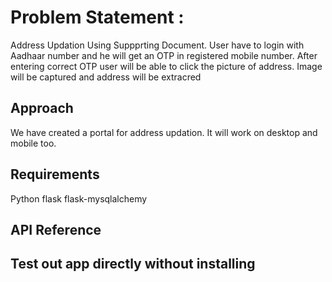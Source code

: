 # Problem Statement :

Address Updation Using Suppprting Document.
User have to login with Aadhaar number and he will get an OTP in registered mobile number.
After entering correct OTP user will be able to click the picture of address. Image will be captured and address will be extracred


## Approach

We have created a portal for address updation. It will work on desktop and mobile too.


## Requirements 

Python
flask
flask-mysqlalchemy

## API Reference


## Test out app directly without installing 

 
<!---
messeniorcollege-team1/messeniorcollege-team1 is a ✨ special ✨ repository because its `README.md` (this file) appears on your GitHub profile.
You can click the Preview link to take a look at your changes.
--->
